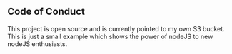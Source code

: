 ## Code of Conduct
This project is open source and is currently pointed to my own S3 bucket.
This is just a small example which shows the power of nodeJS to new nodeJS enthusiasts.
